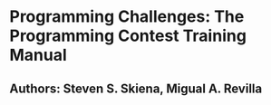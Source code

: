 # Programming Challenges: The Programming Contest Training Manual

## Authors: Steven S. Skiena, Migual A. Revilla
